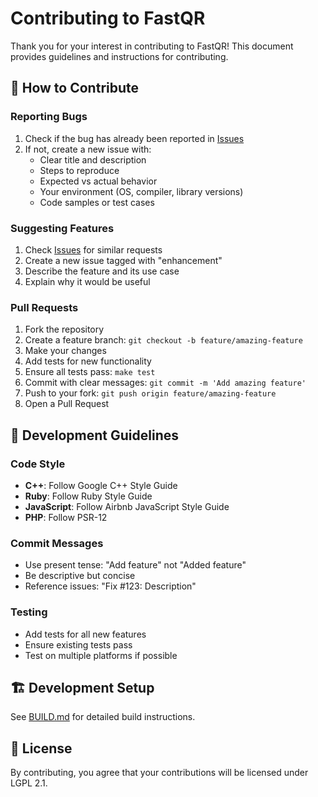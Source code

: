 # Contributing to FastQR

Thank you for your interest in contributing to FastQR! This document provides guidelines and instructions for contributing.

## 🤝 How to Contribute

### Reporting Bugs

1. Check if the bug has already been reported in [Issues](https://github.com/tranhuucanh/fastqr/issues)
2. If not, create a new issue with:
   - Clear title and description
   - Steps to reproduce
   - Expected vs actual behavior
   - Your environment (OS, compiler, library versions)
   - Code samples or test cases

### Suggesting Features

1. Check [Issues](https://github.com/tranhuucanh/fastqr/issues) for similar requests
2. Create a new issue tagged with "enhancement"
3. Describe the feature and its use case
4. Explain why it would be useful

### Pull Requests

1. Fork the repository
2. Create a feature branch: `git checkout -b feature/amazing-feature`
3. Make your changes
4. Add tests for new functionality
5. Ensure all tests pass: `make test`
6. Commit with clear messages: `git commit -m 'Add amazing feature'`
7. Push to your fork: `git push origin feature/amazing-feature`
8. Open a Pull Request

## 📝 Development Guidelines

### Code Style

- **C++**: Follow Google C++ Style Guide
- **Ruby**: Follow Ruby Style Guide
- **JavaScript**: Follow Airbnb JavaScript Style Guide
- **PHP**: Follow PSR-12

### Commit Messages

- Use present tense: "Add feature" not "Added feature"
- Be descriptive but concise
- Reference issues: "Fix #123: Description"

### Testing

- Add tests for all new features
- Ensure existing tests pass
- Test on multiple platforms if possible

## 🏗️ Development Setup

See [BUILD.md](BUILD.md) for detailed build instructions.

## 📄 License

By contributing, you agree that your contributions will be licensed under LGPL 2.1.

